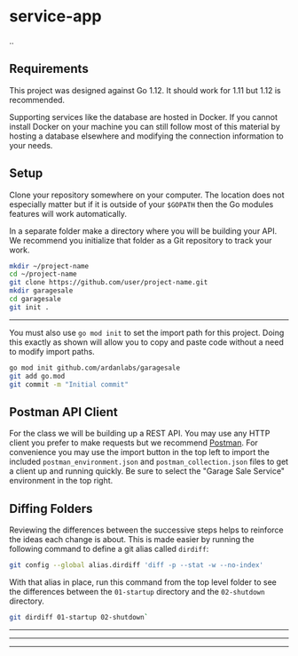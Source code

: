 # service-app
..

## Requirements

This project was designed against Go 1.12. It should work for 1.11 but 1.12 is
recommended.

Supporting services like the database are hosted in Docker. If you cannot
install Docker on your machine you can still follow most of this material by
hosting a database elsewhere and modifying the connection information to your
needs.

## Setup

Clone your repository somewhere on your computer. The location does not
especially matter but if it is outside of your `$GOPATH` then the Go modules
features will work automatically.

In a separate folder make a directory where you will be building your API. We
recommend you initialize that folder as a Git repository to track your work.


```sh
mkdir ~/project-name
cd ~/project-name
git clone https://github.com/user/project-name.git
mkdir garagesale
cd garagesale
git init .
```

---

You must also use `go mod init` to set the import path for this project. Doing
this exactly as shown will allow you to copy and paste code without a need to
modify import paths.

```sh
go mod init github.com/ardanlabs/garagesale
git add go.mod
git commit -m "Initial commit"
```

## Postman API Client

For the class we will be building up a REST API. You may use any HTTP client
you prefer to make requests but we recommend [Postman](https://www.getpostman.com/).
For convenience you may use the import button in the top left to import the
included `postman_environment.json` and `postman_collection.json` files to get
a client up and running quickly. Be sure to select the "Garage Sale Service"
environment in the top right.

## Diffing Folders

Reviewing the differences between the successive steps helps to reinforce the
ideas each change is about. This is made easier by running the following
command to define a git alias called `dirdiff`:

```sh
git config --global alias.dirdiff 'diff -p --stat -w --no-index'
```

With that alias in place, run this command from the top level folder to see the
differences between the `01-startup` directory and the `02-shutdown` directory.

```sh
git dirdiff 01-startup 02-shutdown`
```

---
---
---